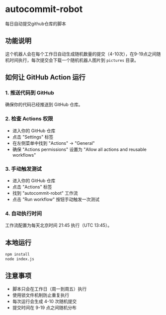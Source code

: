 # autocommit-robot
每日自动提交github仓库的脚本

## 功能说明
这个机器人会在每个工作日自动生成随机数量的提交（4-10次），在9-19点之间随机时间执行，每次提交会下载一个随机机器人图片到 `pictures` 目录。

## 如何让 GitHub Action 运行

### 1. 推送代码到 GitHub
确保你的代码已经推送到 GitHub 仓库。

### 2. 检查 Actions 权限
- 进入你的 GitHub 仓库
- 点击 "Settings" 标签
- 在左侧菜单中找到 "Actions" -> "General"
- 确保 "Actions permissions" 设置为 "Allow all actions and reusable workflows"

### 3. 手动触发测试
- 进入你的 GitHub 仓库
- 点击 "Actions" 标签
- 找到 "autocommit-robot" 工作流
- 点击 "Run workflow" 按钮手动触发一次测试

### 4. 自动执行时间
工作流配置为每天北京时间 21:45 执行（UTC 13:45）。

## 本地运行
```bash
npm install
node index.js
```

## 注意事项
- 脚本只会在工作日（周一到周五）执行
- 使用锁文件机制防止重复执行
- 每次运行会生成 4-10 次随机提交
- 提交时间在 9-19 点之间随机分布
